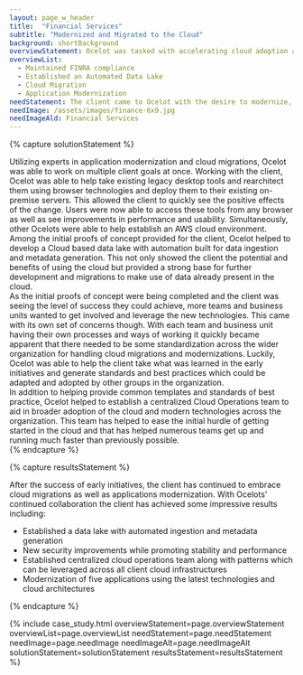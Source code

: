 ```yaml
---
layout: page_w_header
title:  "Financial Services"
subtitle: "Modernized and Migrated to the Cloud"
background: shortBackground
overviewStatement: Ocelot was tasked with accelerating cloud adoption and modernization of infrastructure for a fortune 500 Client.
overviewList:
  - Maintained FINRA compliance
  - Established an Automated Data Lake
  - Cloud Migration
  - Application Modernization
needStatement: The client came to Ocelot with the desire to modernize, enhance, and expand their IT tools and services in order to facilitate continued growth while maintaining security and compliance best practices. With our experience modernizing applications and migrating to the cloud, Ocelot had just the right people to help meet these goals.
needImage: /assets/images/finance-6x9.jpg
needImageAld: Financial Services
---
```


{% capture solutionStatement %}
  <div class="padding-top-1">
    Utilizing experts in application modernization and cloud migrations, Ocelot was able to work on multiple client goals at once. Working with the client, Ocelot was able to help take existing legacy desktop tools and rearchitect them using browser technologies and deploy them to their existing on-premise servers. This allowed the client to quickly see the positive effects of the change. Users were now able to access these tools from any browser as well as see improvements in performance and usability. Simultaneously, other Ocelots were able to help establish an AWS cloud environment. Among the initial proofs of concept provided for the client, Ocelot helped to develop a Cloud based data lake with automation built for data ingestion and metadata generation. This not only showed the client the potential and benefits of using the cloud but provided a strong base for further development and migrations to make use of data already present in the cloud.
  </div>
  <div class="padding-top-1">
    As the initial proofs of concept were being completed and the client was seeing the level of success they could achieve, more teams and business units wanted to get involved and leverage the new technologies. This came with its own set of concerns though. With each team and business unit having their own processes and ways of working it quickly became apparent that there needed to be some standardization across the wider organization for handling cloud migrations and modernizations. Luckily, Ocelot was able to help the client take what was learned in the early initiatives and generate standards and best practices which could be adapted and adopted by other groups in the organization.
  </div>
  <div class="padding-top-1">
    In addition to helping provide common templates and standards of best practice, Ocelot helped to establish a centralized Cloud Operations team to aid in broader adoption of the cloud and modern technologies across the organization. This team has helped to ease the initial hurdle of getting started in the cloud and that has helped numerous teams get up and running much faster than previously possible.
  </div>
{% endcapture %}

{% capture resultsStatement %}
  <div class="padding-top-1">
    After the success of early initiatives, the client has continued to embrace cloud migrations as well as applications modernization. With Ocelots' continued collaboration the client has achieved some impressive results including:
  </div>
  <div class="padding-top-1">
    <ul class="menu-list">
      <li>Established a data lake with automated ingestion and metadata generation</li>
      <li>New security improvements while promoting stability and performance</li>
      <li>Established centralized cloud operations team along with patterns which can be leveraged across all client cloud infrastructures</li>
      <li>Modernization of five applications using the latest technologies and cloud architectures</li>
    </ul>
  </div>
{% endcapture %}

{% include case_study.html overviewStatement=page.overviewStatement overviewList=page.overviewList needStatement=page.needStatement needImage=page.needImage needImageAlt=page.needImageAlt solutionStatement=solutionStatement resultsStatement=resultsStatement %}
